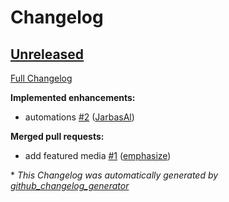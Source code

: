 # Changelog

## [Unreleased](https://github.com/OpenJarbas/tunein/tree/HEAD)

[Full Changelog](https://github.com/OpenJarbas/tunein/compare/56c2fbac974d0781513d86ccd08ab7bab1ea2ccf...HEAD)

**Implemented enhancements:**

- automations [\#2](https://github.com/OpenJarbas/tunein/pull/2) ([JarbasAl](https://github.com/JarbasAl))

**Merged pull requests:**

- add featured media [\#1](https://github.com/OpenJarbas/tunein/pull/1) ([emphasize](https://github.com/emphasize))



\* *This Changelog was automatically generated by [github_changelog_generator](https://github.com/github-changelog-generator/github-changelog-generator)*
